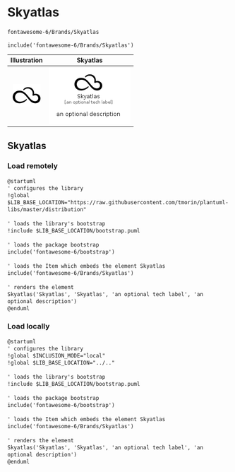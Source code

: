 # Skyatlas


```text
fontawesome-6/Brands/Skyatlas
```

```text
include('fontawesome-6/Brands/Skyatlas')
```



| Illustration | Skyatlas |
| :---: | :---: |
| ![illustration for Illustration](../../fontawesome-6/Brands/Skyatlas.png) | ![illustration for Skyatlas](../../fontawesome-6/Brands/Skyatlas.Local.png) |




## Skyatlas

### Load remotely
```plantuml
@startuml
' configures the library
!global $LIB_BASE_LOCATION="https://raw.githubusercontent.com/tmorin/plantuml-libs/master/distribution"

' loads the library's bootstrap
!include $LIB_BASE_LOCATION/bootstrap.puml

' loads the package bootstrap
include('fontawesome-6/bootstrap')

' loads the Item which embeds the element Skyatlas
include('fontawesome-6/Brands/Skyatlas')

' renders the element
Skyatlas('Skyatlas', 'Skyatlas', 'an optional tech label', 'an optional description')
@enduml
```

### Load locally
```plantuml
@startuml
' configures the library
!global $INCLUSION_MODE="local"
!global $LIB_BASE_LOCATION="../.."

' loads the library's bootstrap
!include $LIB_BASE_LOCATION/bootstrap.puml

' loads the package bootstrap
include('fontawesome-6/bootstrap')

' loads the Item which embeds the element Skyatlas
include('fontawesome-6/Brands/Skyatlas')

' renders the element
Skyatlas('Skyatlas', 'Skyatlas', 'an optional tech label', 'an optional description')
@enduml
```

